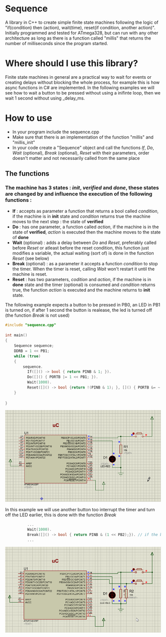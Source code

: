 # Sequence
A library in C++ to create simple finite state machines following the logic of "if(condition) then (action), wait(time), reset(if condition, another action)". Initially programmed and tested for ATmega328, but can run with any other architecture as long as there is a function called "millis" that returns the number of milliseconds since the program started.

# Where should I use this library?
Finite state machines in general are a practical way to wait for events or creating delays without blocking the whole process, for example this is how async functions in C# are implemented. In the following examples we will see how to wait a button to be pressed without using a inifinte loop, then we wait 1 second without using _delay_ms.

# How to use
* In your program include the sequence.cpp
* Make sure that there is an implementation of the function "millis" and "millis_init"
* In your code create a "Sequence" object and call the functions *If*, *Do*, *Wait* (optional), *Break* (optional), *Reset* with their parameters, order doesn't matter and not necessarily called from the same place

## The functions
### The machine has 3 states : *init*, *verified* and *done*, these states are changed by and influence the execution of the following functions :

* **If** : accepts as parameter a function that returns a bool called *condition*, if the machine is in **init** state and *condition* returns true the machine moves to the next step : the state of **verified**
* **Do** : has one parameter, a function called *action*, if the machine is in the state of **verified**, *action* is executed then the machine moves to the state of **done**
* **Wait** (optional) : adds a delay between *Do* and *Reset*, preferably called before *Reset* or atleast before the reset condition, this function just modifies a variable, the actual waiting (sort of) is done in the function *Reset* (see below)
* **Break** (optional) : as a parameter it accepts a function *condition* to stop the timer. When the timer is reset, calling *Wait* won't restart it until the machine is reset.
* **Reset** : has two parameters, *codition* and *action*, if the machine is in **done** state and the timer (optional) is consumed and *condition* returns true, the function *action* is executed and the machine returns to **init** state.

The following example expects a button to be pressed in PB0, an LED in PB1 is turned on, if after 1 second the button is realease, the led is turned off (the function *Break* is not used)

``` c++
#include "sequence.cpp"

int main()
{
    Sequence sequence;    
    DDRB = 1 << PB1;
    while (true)
    {
        sequence.
          If([]() -> bool { return PINB & 1; }).
          Do([]() { PORTB |= 1 << PB1; }).
          Wait(1000).
          Reset([]() -> bool {return !(PINB & 1); }, []() { PORTB &= ~(1 << PB1); });
    }

}
```
![](https://raw.githubusercontent.com/cobrce/Sequence/master/sim.gif)

In this example we will use another button too interrupt the timer and turn off the LED earlier, this is done with the function *Break*

``` c++
          ...
          Wait(1000).
          Break([]() -> bool { return PINB & (1 << PB2);}). // if the button (in PB2) is pressed the led is turned off
          ...
```

![](https://raw.githubusercontent.com/cobrce/Sequence/master/sim_break.gif)
